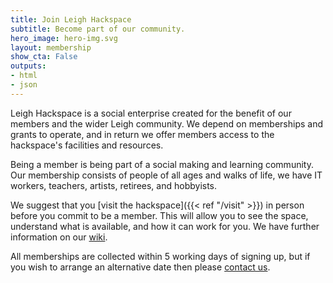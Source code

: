 ```yaml
---
title: Join Leigh Hackspace
subtitle: Become part of our community.
hero_image: hero-img.svg
layout: membership
show_cta: False
outputs:
- html
- json
---
```

Leigh Hackspace is a social enterprise created for the benefit of our members and the wider Leigh community. We depend on memberships and grants to operate, and in return we offer members access to the hackspace's facilities and resources.

Being a member is being part of a social making and learning community. Our membership consists of people of all ages and walks of life, we have IT workers, teachers, artists, retirees, and hobbyists. 

We suggest that you [visit the hackspace]({{< ref "/visit" >}}) in person before you commit to be a member. This will allow you to see the space, understand what is available, and how it can work for you. We have further information on our [wiki](https://wiki.leighhack.org/membership/joining/).

All memberships are collected within 5 working days of signing up, but if you wish to arrange an alternative date then please [contact us](mailto:info@leighhack.org).